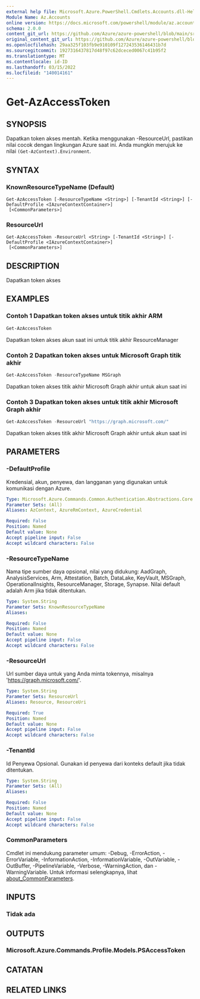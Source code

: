 ```yaml
---
external help file: Microsoft.Azure.PowerShell.Cmdlets.Accounts.dll-Help.xml
Module Name: Az.Accounts
online version: https://docs.microsoft.com/powershell/module/az.accounts/get-azaccesstoken
schema: 2.0.0
content_git_url: https://github.com/Azure/azure-powershell/blob/main/src/Accounts/Accounts/help/Get-AzAccessToken.md
original_content_git_url: https://github.com/Azure/azure-powershell/blob/main/src/Accounts/Accounts/help/Get-AzAccessToken.md
ms.openlocfilehash: 29aa325f103fb9e910109f127243536146431b7d
ms.sourcegitcommit: 1927316437817d48f97c62dceced0067c41b95f2
ms.translationtype: MT
ms.contentlocale: id-ID
ms.lasthandoff: 03/15/2022
ms.locfileid: "140014161"
---
```

# Get-AzAccessToken

## SYNOPSIS
Dapatkan token akses mentah. Ketika menggunakan -ResourceUrl, pastikan nilai cocok dengan lingkungan Azure saat ini. Anda mungkin merujuk ke nilai `(Get-AzContext).Environment`.

## SYNTAX

### KnownResourceTypeName (Default)
```
Get-AzAccessToken [-ResourceTypeName <String>] [-TenantId <String>] [-DefaultProfile <IAzureContextContainer>]
 [<CommonParameters>]
```

### ResourceUrl
```
Get-AzAccessToken -ResourceUrl <String> [-TenantId <String>] [-DefaultProfile <IAzureContextContainer>]
 [<CommonParameters>]
```

## DESCRIPTION
Dapatkan token akses

## EXAMPLES

### Contoh 1 Dapatkan token akses untuk titik akhir ARM
```powershell
Get-AzAccessToken
```

Dapatkan token akses akun saat ini untuk titik akhir ResourceManager

### Contoh 2 Dapatkan token akses untuk Microsoft Graph titik akhir
```powershell
Get-AzAccessToken -ResourceTypeName MSGraph
```

Dapatkan token akses titik akhir Microsoft Graph akhir untuk akun saat ini

### Contoh 3 Dapatkan token akses untuk titik akhir Microsoft Graph akhir
```powershell
Get-AzAccessToken -ResourceUrl "https://graph.microsoft.com/"
```

Dapatkan token akses titik akhir Microsoft Graph akhir untuk akun saat ini

## PARAMETERS

### -DefaultProfile
Kredensial, akun, penyewa, dan langganan yang digunakan untuk komunikasi dengan Azure.

```yaml
Type: Microsoft.Azure.Commands.Common.Authentication.Abstractions.Core.IAzureContextContainer
Parameter Sets: (All)
Aliases: AzContext, AzureRmContext, AzureCredential

Required: False
Position: Named
Default value: None
Accept pipeline input: False
Accept wildcard characters: False
```

### -ResourceTypeName
Nama tipe sumber daya opsional, nilai yang didukung: AadGraph, AnalysisServices, Arm, Attestation, Batch, DataLake, KeyVault, MSGraph, OperationalInsights, ResourceManager, Storage, Synapse. Nilai default adalah Arm jika tidak ditentukan.

```yaml
Type: System.String
Parameter Sets: KnownResourceTypeName
Aliases:

Required: False
Position: Named
Default value: None
Accept pipeline input: False
Accept wildcard characters: False
```

### -ResourceUrl
Url sumber daya untuk yang Anda minta tokennya, misalnya 'https://graph.microsoft.com/'.

```yaml
Type: System.String
Parameter Sets: ResourceUrl
Aliases: Resource, ResourceUri

Required: True
Position: Named
Default value: None
Accept pipeline input: False
Accept wildcard characters: False
```

### -TenantId
Id Penyewa Opsional. Gunakan id penyewa dari konteks default jika tidak ditentukan.

```yaml
Type: System.String
Parameter Sets: (All)
Aliases:

Required: False
Position: Named
Default value: None
Accept pipeline input: False
Accept wildcard characters: False
```

### CommonParameters
Cmdlet ini mendukung parameter umum: -Debug, -ErrorAction, -ErrorVariable, -InformationAction, -InformationVariable, -OutVariable, -OutBuffer, -PipelineVariable, -Verbose, -WarningAction, dan -WarningVariable. Untuk informasi selengkapnya, lihat [about_CommonParameters](http://go.microsoft.com/fwlink/?LinkID=113216).

## INPUTS

### Tidak ada

## OUTPUTS

### Microsoft.Azure.Commands.Profile.Models.PSAccessToken

## CATATAN

## RELATED LINKS
